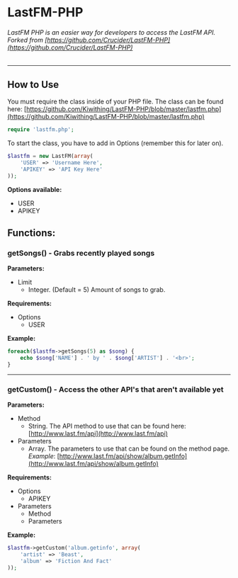LastFM-PHP
===========
###### LastFM PHP is an easier way for developers to access the LastFM API.  Forked from [https://github.com/Crucider/LastFM-PHP](https://github.com/Crucider/LastFM-PHP)  ######
---

## How to Use ##

You must require the class inside of your PHP file.  The class can be found here: [https://github.com/Kiwithing/LastFM-PHP/blob/master/lastfm.php](https://github.com/Kiwithing/LastFM-PHP/blob/master/lastfm.php)
```php
require 'lastfm.php';
```

To start the class, you have to add in Options (remember this for later on).
```php
$lastfm = new LastFM(array(
	'USER' => 'Username Here',
	'APIKEY' => 'API Key Here'
));
```

**Options available:**

- USER
- APIKEY

## Functions: ##

### getSongs() - Grabs recently played songs ###
**Parameters:**

- Limit
  - Integer. (Default = 5)  Amount of songs to grab.

**Requirements:**

- Options
  - USER

**Example:**
```php
foreach($lastfm->getSongs(5) as $song) {
	echo $song['NAME'] . ' by ' . $song['ARTIST'] . '<br>';
}
```
---
### getCustom() - Access the other API's that aren't available yet ###
**Parameters:**

- Method
  - String. The API method to use that can be found here: [http://www.last.fm/api](http://www.last.fm/api)
- Parameters
  - Array. The parameters to use that can be found on the method page.  _Example_: [http://www.last.fm/api/show/album.getInfo](http://www.last.fm/api/show/album.getInfo)

**Requirements:**

- Options
  - APIKEY
- Parameters
  - Method
  - Parameters

**Example:**
```php
$lastfm->getCustom('album.getinfo', array(
	'artist' => 'Beast',
	'album' => 'Fiction And Fact'
));
```
